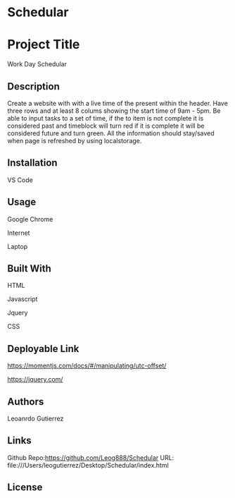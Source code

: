# Schedular
# Project Title 
Work Day Schedular

## Description
Create a website with with a live time of the present within the header. Have three rows and at least 8 colums showing the start time of 9am - 5pm. Be able to input tasks to a set of time, if the to item is not complete it is considered past and timeblock will turn red if it is complete it will be considered future and turn green. All the information should stay/saved when page is refreshed by using localstorage. 
 

## Installation
VS Code


## Usage

Google Chrome

Internet 

Laptop
 
## Built With

HTML

Javascript

Jquery

CSS


## Deployable Link

https://momentjs.com/docs/#/manipulating/utc-offset/

https://jquery.com/

## Authors

Leoanrdo Gutierrez

## Links

Github Repo:https://github.com/Leog888/Schedular 
URL: file:///Users/leogutierrez/Desktop/Schedular/index.html

## License
